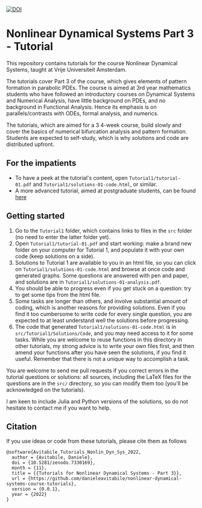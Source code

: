 [![DOI](https://zenodo.org/badge/DOI/10.5281/zenodo.7330169.svg)](https://doi.org/10.5281/zenodo.7330169)

# Nonlinear Dynamical Systems Part 3 - Tutorial

This repository contains tutorials for the course Nonlinear Dynamical Systems, taught at Vrije Universiteit Amsterdam.

The tutorials cover Part 3 of the course, which gives elements of pattern formation in parabolic PDEs. The course is aimed at 3rd year mathematics students who have followed an introductory courses on Dynamical Systems and Numerical Analysis, have little background on PDEs, and no background in Functional Analysis. Hence its emphasis is on parallels/contrasts with ODEs, formal analysis, and numerics.

The tutorials, which are aimed for a 3 4-week course, build slowly and cover the basics of numerical bifurcation analysis and pattern formation. Students are expected to self-study, which is why solutions and code are distributed upfront. 

## For the impatients
* To have a peek at the tutorial's content, open `Tutorial1/tutorial-01.pdf` and `Tutorial1/solutions-01-code.html`, or similar.
* A more advanced tutorial, aimed at postgraduate students, can be found [here](https://zenodo.org/record/3821169#.Y3X94S8w0gw) 

## Getting started
1. Go to the `Tutorial1` folder, which contains links to files in the `src` folder (no need to enter the latter folder yet). 
1. Open `Tutorial1/tutorial-01.pdf` and start working: make a brand new folder on your computer for Tutorial 1, and populate it with your own code (keep solutions on a side).
1. Solutions to Tutorial 1 are available to you in an html file, so you can click on `Tutorial1/solutions-01-code.html` and browse at once code and generated graphs. Some questions are answered with pen and paper, and solutions are in `Tutorial1/solutions-01-analysis.pdf`.
1. You should be able to progress even if you get stuck on a question: try to get some tips from the html file.
1. Some tasks are longer than others, and involve substantial amount of coding, which is another reasons for providing solutions. Even if you find it too cumbersome to write code for every single question, you are expected to at least understand well the solutions before progressing.
1. The code that generated `Tutorial1/solutions-01-code.html` is in `src/Tutorial1/Solutions/Code`, and you may need access to it for some tasks. While you are welcome to reuse functions in this directory in other tutorials, my strong advice is to write your own files first, and then amend your functions after you have seen the solutions, if you find it useful. Remember that there is not a unique way to accomplish a task.

You are welcome to send me pull requests if you correct errors in the tutorial questions or solutions: all sources, including the LaTeX files for the questions are in the `src/` directory, so you can modify them too (you'll be acknowledged on the tutorials).

I am keen to include Julia and Python versions of the solutions, so do not hesitate to contact me if you want to help.

## Citation
If you use ideas or code from these tutorials, please cite them as follows

```
@software{Avitabile_Tutorials_Nonlin_Dyn_Sys_2022,
  author = {Avitabile, Daniele},
  doi = {10.5281/zenodo.7330169},
  month = {11},
  title = {{Tutorials for Nonlinear Dynamical Systems - Part 3}},
  url = {https://github.com/danieleavitabile/nonlinear-dynamical-systems-course-tutorials},
  version = {0.0.1},
  year = {2022}
}
```
